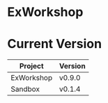 # ExWorkshop

# Current Version
| Project    | Version |
|------------|---------|
| ExWorkshop | v0.9.0  |
| Sandbox    | v0.1.4  |
